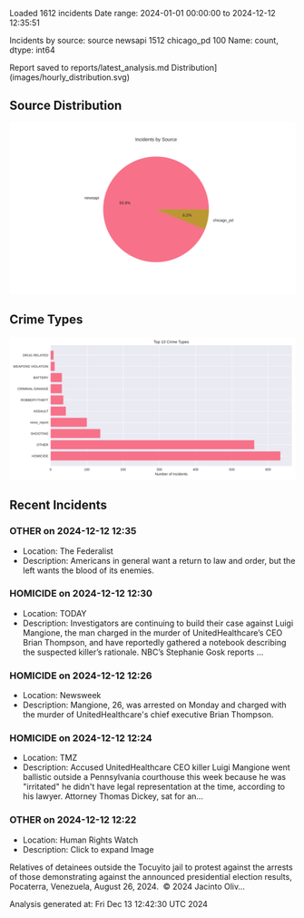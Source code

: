 
Loaded 1612 incidents
Date range: 2024-01-01 00:00:00 to 2024-12-12 12:35:51

Incidents by source:
source
newsapi       1512
chicago_pd     100
Name: count, dtype: int64

Report saved to reports/latest_analysis.md
Distribution](images/hourly_distribution.svg)

## Source Distribution
![Source Distribution](images/source_distribution.svg)

## Crime Types
![Crime Types](images/crime_types.svg)

## Recent Incidents

### OTHER on 2024-12-12 12:35
- Location: The Federalist
- Description: Americans in general want a return to law and order, but the left wants the blood of its enemies.


### HOMICIDE on 2024-12-12 12:30
- Location: TODAY
- Description: Investigators are continuing to build their case against Luigi Mangione, the man charged in the murder of UnitedHealthcare’s CEO Brian Thompson, and have reportedly gathered a notebook describing the suspected killer’s rationale. NBC’s Stephanie Gosk reports …


### HOMICIDE on 2024-12-12 12:26
- Location: Newsweek
- Description: Mangione, 26, was arrested on Monday and charged with the murder of UnitedHealthcare's chief executive Brian Thompson.


### HOMICIDE on 2024-12-12 12:24
- Location: TMZ
- Description: Accused UnitedHealthcare CEO killer Luigi Mangione went ballistic outside a Pennsylvania courthouse this week because he was "irritated" he didn't have legal representation at the time, according to his lawyer. Attorney Thomas Dickey, sat for an…


### OTHER on 2024-12-12 12:22
- Location: Human Rights Watch
- Description: Click to expand Image
 



 
 
 

 
 
 
 
 Relatives of detainees outside the Tocuyito jail to protest against the arrests of those demonstrating against the announced presidential election results, Pocaterra, Venezuela, August 26, 2024. 
 © 2024 Jacinto Oliv…

Analysis generated at: Fri Dec 13 12:42:30 UTC 2024
